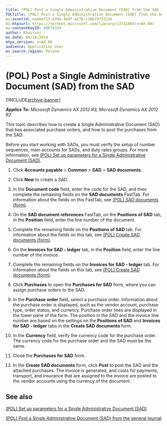 ```yaml
---
title: (POL) Post a Single Administrative Document (SAD) from the SAD
TOCTitle: (POL) Post a Single Administrative Document (SAD) from the SAD
ms:assetid: eab6ef13-d39d-4e0f-a27b-c10b79733236
ms:mtpsurl: https://technet.microsoft.com/library/JJ731084(v=AX.60)
ms:contentKeyID: 49675324
author: Khairunj
ms.date: 04/18/2014
mtps_version: v=AX.60
audience: Application User
ms.search.region: Poland
---
```


# (POL) Post a Single Administrative Document (SAD) from the SAD 


[!INCLUDE[archive-banner](includes/archive-banner.md)]


_**Applies To:** Microsoft Dynamics AX 2012 R3, Microsoft Dynamics AX 2012 R2_

This topic describes how to create a Single Administrative Document (SAD) that has associated purchase orders, and how to post the purchases from the SAD.

Before you start working with SADs, you must verify the setup of number sequences, main accounts for SADs, and duty rates groups. For more information, see [(POL) Set up parameters for a Single Administrative Document (SAD)](pol-set-up-parameters-for-a-single-administrative-document-sad.md).

1.  Click **Accounts payable** \> **Common** \> **SAD** \> **SAD documents**.

2.  Click **New** to create a SAD.

3.  In the **Document code** field, enter the code for the SAD, and then complete the remaining fields on the **SAD documents** FastTab. For information about the fields on this FastTab, see [(POL) SAD documents (form)](https://technet.microsoft.com/library/jj678156\(v=ax.60\)).

4.  On the **SAD document references** FastTab, on the **Positions of SAD** tab, in the **Position** field, enter the line number of the document.

5.  Complete the remaining fields on the **Positions of SAD** tab. For information about the fields on this tab, see [(POL) Create SAD documents (form)](https://technet.microsoft.com/library/jj731083\(v=ax.60\)).

6.  On the **Invoices for SAD - ledger** tab, in the **Position** field, enter the line number of the invoice.

7.  Complete the remaining fields on the **Invoices for SAD - ledger** tab. For information about the fields on this tab, see [(POL) Create SAD documents (form)](https://technet.microsoft.com/library/jj731083\(v=ax.60\)).

8.  Click **Purchases** to open the **Purchases for SAD** form, where you can assign purchase orders to the SAD.

9.  In the **Purchase order** field, select a purchase order. Information about the purchase order is displayed, such as the vendor account, purchase type, order status, and currency. Purchase order lines are displayed in the lower pane of the form. The position in the SAD and the invoice line number are based on the settings on the **Positions of SAD** and **Invoices for SAD - ledger** tabs in the **Create SAD documents** form.

10. In the **Currency** field, verify the currency code for the purchase order. The currency code for the purchase order and the SAD must be the same.

11. Close the **Purchases for SAD** form.

12. In the **Create SAD documents** form, click **Post** to post the SAD and the attached purchases. The invoice is generated, and costs for payments, transport, and insurance that are assigned to the invoice are posted to the vendor accounts using the currency of the document.

## See also

[(POL) Set up parameters for a Single Administrative Document (SAD)](pol-set-up-parameters-for-a-single-administrative-document-sad.md)

[(POL) Post a Single Administrative Document (SAD) from the general journal](pol-post-a-single-administrative-document-sad-from-the-general-journal.md)

  


